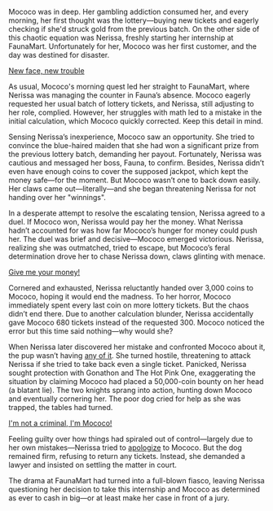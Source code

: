 <!-- title: Lottery Fiasco -->

Mococo was in deep. Her gambling addiction consumed her, and every morning, her first thought was the lottery—buying new tickets and eagerly checking if she'd struck gold from the previous batch. On the other side of this chaotic equation was Nerissa, freshly starting her internship at FaunaMart. Unfortunately for her, Mococo was her first customer, and the day was destined for disaster.

[New face, new trouble](#embed:https://www.youtube.com/live/5swK4fB2smo?t=902)

As usual, Mococo's morning quest led her straight to FaunaMart, where Nerissa was managing the counter in Fauna’s absence. Mococo eagerly requested her usual batch of lottery tickets, and Nerissa, still adjusting to her role, complied. However, her struggles with math led to a mistake in the initial calculation, which Mococo quickly corrected. Keep this detail in mind.

Sensing Nerissa’s inexperience, Mococo saw an opportunity. She tried to convince the blue-haired maiden that she had won a significant prize from the previous lottery batch, demanding her payout. Fortunately, Nerissa was cautious and messaged her boss, Fauna, to confirm. Besides, Nerissa didn’t even have enough coins to cover the supposed jackpot, which kept the money safe—for the moment. But Mococo wasn’t one to back down easily. Her claws came out—literally—and she began threatening Nerissa for not handing over her "winnings".

In a desperate attempt to resolve the escalating tension, Nerissa agreed to a duel. If Mococo won, Nerissa would pay her the money. What Nerissa hadn’t accounted for was how far Mococo’s hunger for money could push her. The duel was brief and decisive—Mococo emerged victorious. Nerissa, realizing she was outmatched, tried to escape, but Mococo’s feral determination drove her to chase Nerissa down, claws glinting with menace.

[Give me your money!](#embed:https://www.youtube.com/live/5swK4fB2smo?t=1251)

Cornered and exhausted, Nerissa reluctantly handed over 3,000 coins to Mococo, hoping it would end the madness. To her horror, Mococo immediately spent every last coin on more lottery tickets. But the chaos didn’t end there. Due to another calculation blunder, Nerissa accidentally gave Mococo 680 tickets instead of the requested 300. Mococo noticed the error but this time said nothing—why would she?

When Nerissa later discovered her mistake and confronted Mococo about it, the pup wasn’t having [any of it](https://www.youtube.com/live/5swK4fB2smo?feature=shared\&t=1602). She turned hostile, threatening to attack Nerissa if she tried to take back even a single ticket. Panicked, Nerissa sought protection with Gonathon and The Hot Pink One, exaggerating the situation by claiming Mococo had placed a 50,000-coin bounty on her head (a blatant lie). The two knights sprang into action, hunting down Mococo and eventually cornering her. The poor dog cried for help as she was trapped, the tables had turned.

[I'm not a criminal, I'm Mococo!](#embed:https://www.youtube.com/live/5swK4fB2smo?t=2432)

Feeling guilty over how things had spiraled out of control—largely due to her own mistakes—Nerissa tried to [apologize](https://www.youtube.com/live/dRCvSHBTvSk?feature=shared\&t=17789) to Mococo. But the dog remained firm, refusing to return any tickets. Instead, she demanded a lawyer and insisted on settling the matter in court.

The drama at FaunaMart had turned into a full-blown fiasco, leaving Nerissa questioning her decision to take this internship and Mococo as determined as ever to cash in big—or at least make her case in front of a jury.
